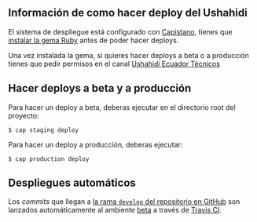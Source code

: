 Información de como hacer deploy del Ushahidi
---------------------------------------------

El sistema de despliegue está configurado con [Capistano](http://capistranorb.com/),
tienes que [instalar la gema Ruby](http://capistranorb.com/documentation/getting-started/installation/)
antes de poder hacer deploys.

Una vez instalada la gema, si quieres hacer deploys a beta o a producción tienes
que pedir permisos en el canal [Ushahidi Ecuador Técnicos](https://telegram.me/joinchat/AbmN-wcPvovTZcL0Lpr14Q)


Hacer deploys a beta y a producción
-----------------------------------

Para hacer un deploy a beta, deberas ejecutar en el directorio root del proyecto:

    $ cap staging deploy

Para hacer un deploy a producción, deberas ejecutar:

    $ cap production deploy


Despliegues automáticos
-----------------------

Los _commits_ que llegan a [la rama `develop` del repositorio en GitHub](https://github.com/desastre-ecuador/mapa.desastre.ec/tree/develop)
son lanzados automáticamente al ambiente [beta](http://beta.mapa.desastre.ec) a través de
[Travis CI](https://travis-ci.org/desastre-ecuador/mapa.desastre.ec).
